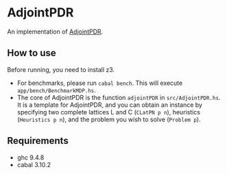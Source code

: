 # AdjointPDR

An implementation of [AdjointPDR](https://arxiv.org/abs/2307.02817).

## How to use

Before running, you need to install z3.

- For benchmarks, please run `cabal bench`. This will execute `app/bench/BenchmarkMDP.hs`.
- The core of AdjointPDR is the function `adjointPDR` in `src/AdjointPDR.hs`. It is a template for AdjointPDR, and you can obtain an instance by specifying two complete lattices L and C (`CLatPN p n`), heuristics (`Heuristics p n`), and the problem you wish to solve (`Problem p`).

## Requirements

- ghc 9.4.8
- cabal 3.10.2
